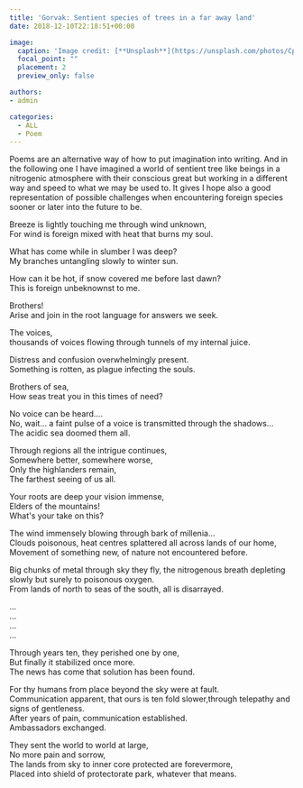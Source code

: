 ```yaml
---
title: 'Gorvak: Sentient species of trees in a far away land'
date: 2018-12-10T22:18:51+00:00

image:
  caption: 'Image credit: [**Unsplash**](https://unsplash.com/photos/CpkOjOcXdUY)'
  focal_point: ""
  placement: 2
  preview_only: false

authors:
- admin

categories:
  - ALL
  - Poem
---
```

Poems are an alternative way of how to put imagination into writing. And in the following one I have imagined a world of sentient tree like beings in a nitrogenic atmosphere with their conscious great but working in a different way and speed to what we may be used to. It gives I hope also a good representation of possible challenges when encountering foreign species sooner or later into the future to be.

Breeze is lightly touching me through wind unknown,  
For wind is foreign mixed with heat that burns my soul.  

What has come while in slumber I was deep?  
My branches untangling slowly to winter sun.  

How can it be hot, if snow covered me before last dawn?  
This is foreign unbeknownst to me.  

Brothers!  
Arise and join in the root language for answers we seek.  

The voices,  
thousands of voices flowing through tunnels of my internal juice.  

Distress and confusion overwhelmingly present.  
Something is rotten, as plague infecting the souls.  

Brothers of sea,  
How seas treat you in this times of need?  

No voice can be heard….  
No, wait… a faint pulse of a voice is transmitted through the shadows…  
The acidic sea doomed them all.  

Through regions all the intrigue continues,  
Somewhere better, somewhere worse,  
Only the highlanders remain,  
The farthest seeing of us all.  

Your roots are deep your vision immense,  
Elders of the mountains!  
What's your take on this?  

The wind immensely blowing through bark of millenia…  
Clouds poisonous, heat centres splattered all across lands of our home,  
Movement of something new, of nature not encountered before.  

Big chunks of metal through sky they fly, the nitrogenous breath depleting slowly   but surely to poisonous oxygen.  
From lands of north to seas of the south, all is disarrayed.  

…  
…  
…  
…  

Through years ten, they perished one by one,  
But finally it stabilized once more.  
The news has come that solution has been found.  

For thy humans from place beyond the sky were at fault.  
Communication apparent, that ours is ten fold slower,through telepathy and signs of gentleness.  
After years of pain, communication established.  
Ambassadors exchanged.  

They sent the world to world at large,  
No more pain and sorrow,  
The lands from sky to inner core protected are forevermore,  
Placed into shield of protectorate park, whatever that means.  